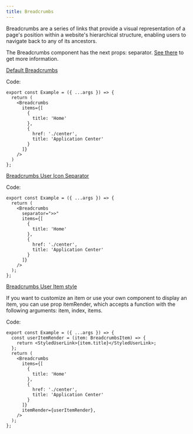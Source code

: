 ```yaml
---
title: Breadcrumbs
---
```


Breadcrumbs are a series of links that provide a visual representation of a page's position within a website's hierarchical structure, enabling users to navigate back to any of its ancestors.

The Breadcrumbs component has the next props: separator. [See there](/?path=/docs/core-breadcrumbs-breadcrumbs--docs) to get more information.

[Default Breadcrumbs](/?path=/story/core-breadcrumbs-breadcrumbs--default-breadcrumbs)

Code:

```tsx
export const Example = ({ ...args }) => {
  return (
    <Breadcrumbs
      items={[
        {
          title: 'Home'
        },
        {
          href: './center',
          title: 'Application Center'
        }
      ]}
    />
  )
};
```

[Breadcrumbs User Icon Separator](/?path=/story/core-breadcrumbs-breadcrumbs--breadcrumbs-user-icon-separator)

Code:

```tsx
export const Example = ({ ...args }) => {
  return (
    <Breadcrumbs
      separator=">>"
      items={[
        {
          title: 'Home'
        },
        {
          href: './center',
          title: 'Application Center'
        }
      ]}
    />
  );
};
```
[Breadcrumbs User Item style](/?path=/docs/core-breadcrumbs-breadcrumbs--docs#breadcrumbs-user-item)

If you want to customize an item or use your own component to display an item, you can use prop itemRender, which accepts a function with the following arguments: item, index, items.

Code:

```tsx
export const Example = ({ ...args }) => {
  const userItemRender = (item: BreadcrumbsItem) => {
    return <StyledUserLink>{item.title}</StyledUserLink>;
  };
  return (
    <Breadcrumbs
      items={[
        {
          title: 'Home'
        },
        {
          href: './center',
          title: 'Application Center'
        }
      ]}
      itemRender={userItemRender},
    />
  );
};
```
